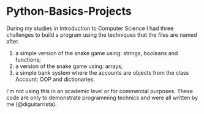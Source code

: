 # Python-Basics-Projects

During my studies in Introduction to Computer Science 
I had three challenges to build a program using the 
techniques that the files are named after.

1. a simple version of the snake game using: strings, booleans and functions; 
2. a version of the snake game using: arrays; 
3. a simple bank system where the accounts are objects from the class Account: OOP and dictionaries.

I'm not using this in an academic level or for commercial purposes. 
These code are only to demonstrate programming technics and were all written by me (@diguitarrista).
